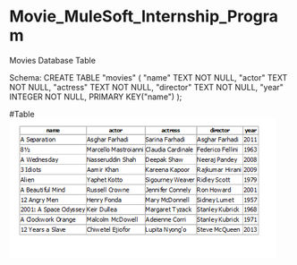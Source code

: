 # Movie_MuleSoft_Internship_Program
Movies Database Table


Schema:
  CREATE TABLE "movies" (
	  "name"	TEXT NOT NULL,
	  "actor"	TEXT NOT NULL,
	  "actress"	TEXT NOT NULL,
	  "director"	TEXT NOT NULL,
	  "year"	INTEGER NOT NULL,
	PRIMARY KEY("name")
  );
  
  #Table
 ![Table](https://github.com/mhmdrameez/Movie_MuleSoft_Internship_Program/blob/main/Table.PNG)


